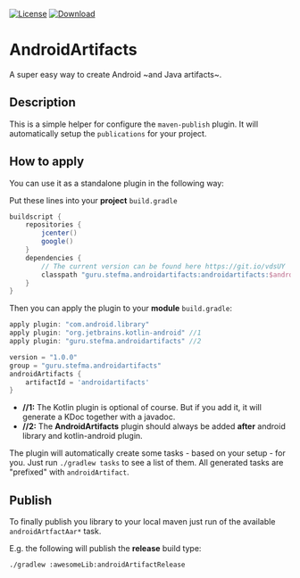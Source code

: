 [![License](https://img.shields.io/badge/License-Apache%202.0-blue.svg)](https://opensource.org/licenses/Apache-2.0)
[![Download](https://api.bintray.com/packages/stefma/maven/AndroidArtifacs/images/download.svg) ](https://bintray.com/stefma/maven/AndroidArtifacs/_latestVersion)

# AndroidArtifacts 

A super easy way to create Android ~and Java artifacts~.

## Description
This is a simple helper for configure the `maven-publish` plugin. It will automatically setup the `publications` for your project.

## How to apply
You can use it as a standalone plugin in the following way:

Put these lines into your **project** `build.gradle`
```groovy
buildscript {
    repositories {
        jcenter()
        google()
    }
    dependencies {
        // The current version can be found here https://git.io/vdsUY
        classpath "guru.stefma.androidartifacts:androidartifacts:$androidArtifactsVersion"
    }
}
```

Then you can apply the plugin to your **module** `build.gradle`:
```groovy
apply plugin: "com.android.library"
apply plugin: "org.jetbrains.kotlin-android" //1
apply plugin: "guru.stefma.androidartifacts" //2

version = "1.0.0"
group = "guru.stefma.androidartifacts"
androidArtifacts {
    artifactId = 'androidartifacts'
}
```
* **//1:** The Kotlin plugin is optional of course. But if you add it, it will generate a KDoc together with a javadoc.
* **//2:** The **AndroidArtifacts** plugin should always be added **after** android library and kotlin-android plugin.

The plugin will automatically create some tasks - based on your setup - for you. Just run `./gradlew tasks` to see a list of them. All generated tasks are "prefixed" with `androidArtifact`.

## Publish
To finally publish you library to your local maven just run of the available `androidArtfactAar*` task.

E.g. the following will publish the **release** build type:
```
./gradlew :awesomeLib:androidArtifactRelease
```
